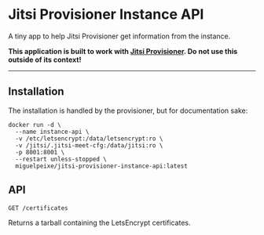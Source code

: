 # Jitsi Provisioner Instance API

A tiny app to help Jitsi Provisioner get information from the instance.

**This application is built to work with [Jitsi Provisioner](https://github.com/miguelpeixe/jitsi-provisioner). Do not use this outside of its context!**

---

## Installation

The installation is handled by the provisioner, but for documentation sake:

```
docker run -d \
  --name instance-api \
  -v /etc/letsencrypt:/data/letsencrypt:ro \
  -v /jitsi/.jitsi-meet-cfg:/data/jitsi:ro \
  -p 8001:8001 \
  --restart unless-stopped \
  miguelpeixe/jitsi-provisioner-instance-api:latest
```

## API

`GET /certificates`

Returns a tarball containing the LetsEncrypt certificates.
